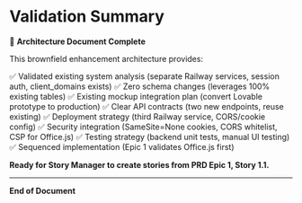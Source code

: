 # Validation Summary

🎯 **Architecture Document Complete**

This brownfield enhancement architecture provides:

✅ Validated existing system analysis (separate Railway services, session auth, client_domains exists)
✅ Zero schema changes (leverages 100% existing tables)
✅ Existing mockup integration plan (convert Lovable prototype to production)
✅ Clear API contracts (two new endpoints, reuse existing)
✅ Deployment strategy (third Railway service, CORS/cookie config)
✅ Security integration (SameSite=None cookies, CORS whitelist, CSP for Office.js)
✅ Testing strategy (backend unit tests, manual UI testing)
✅ Sequenced implementation (Epic 1 validates Office.js first)

**Ready for Story Manager to create stories from PRD Epic 1, Story 1.1.**

---

**End of Document**
